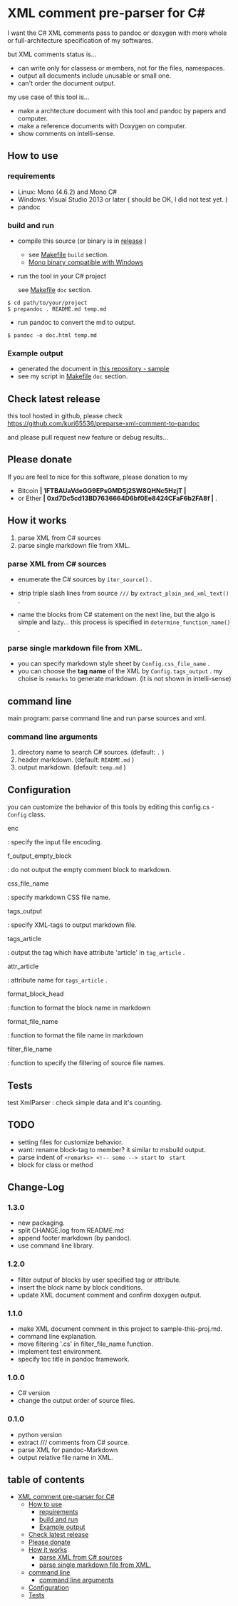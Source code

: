 <link href="swiss.css" rel="stylesheet"></link> <!-- source.md -->

XML comment pre-parser for C\#
==============================

I want the C\# XML comments pass to pandoc or doxygen with more whole or
full-architecture specification of my softwares.

but XML comments status is...

-   can write only for classess or members, not for the files,
    namespaces.
-   output all documents include unusable or small one.
-   can't order the document output.

my use case of this tool is...

-   make a archtecture document with this tool and pandoc by papers and
    computer.
-   make a reference documents with Doxygen on computer.
-   show comments on intelli-sense.

How to use
----------

### requirements

-   Linux: Mono (4.6.2) and Mono C\#
-   Windows: Visual Studio 2013 or later ( should be OK, I did not test
    yet. )
-   pandoc

### build and run

-   compile this source (or binary is in [release](release) )

    -   see [Makefile](Makefile) `build` section.
    -   [Mono binary compatible with
        Windows](https://www.mono-project.com/docs/faq/technical/#is-mono-binary-compatible-with-windows%5D)

-   run the tool in your C\# project

    see [Makefile](Makefile) `doc` section.

``` {.bash}
$ cd path/to/your/project
$ prepandoc . README.md temp.md
```

-   run pandoc to convert the md to output.

``` {.bash}
$ pandoc -o doc.html temp.md
```

### Example output

-   generated the document in [this repository -
    sample](sample-this-proj.md)
-   see my script in [Makefile](Makefile) `doc` section.

Check latest release
--------------------

this tool hosted in github, please check
https://github.com/kuri65536/preparse-xml-comment-to-pandoc

and please pull request new feature or debug results...

Please donate
-------------

If you are feel to nice for this software, please donation to my

-   Bitcoin **| 1FTBAUaVdeGG9EPsGMD5j2SW8QHNc5HzjT |**
-   or Ether **| 0xd7Dc5cd13BD7636664D6bf0Ee8424CFaF6b2FA8f |** .

<!-- prepandoc.cs -->
How it works
------------

1.  parse XML from C\# sources
2.  parse single markdown file from XML.

### parse XML from C\# sources

-   enumerate the C\# sources by `iter_source()` .

-   strip triple slash lines from source `///` by
    `extract_plain_and_xml_text()` .

-   name the blocks from C\# statement on the next line, but the algo is
    simple and lazy... this process is specified in
    `determine_function_name()` .

### parse single markdown file from XML.

-   you can specify markdown style sheet by `Config.css_file_name` .
-   you can choose the **tag name** of the XML by `Config.tags_output` .
    my choise is `remarks` to generate markdown. (it is not shown in
    intelli-sense)

command line
------------

main program: parse command line and run parse sources and xml.

### command line arguments

1.  directory name to search C\# sources. (default: `.` )
2.  header markdown. (default: `README.md` )
3.  output markdown. (default: `temp.md` )

<!-- config.cs -->
Configuration
-------------

you can customize the behavior of this tools by editing this config.cs -
`Config` class.

enc

:   specify the input file encoding.

f\_output\_empty\_block

:   do not output the empty comment block to markdown.

css\_file\_name

:   specify markdown CSS file name.

tags\_output

:   specify XML-tags to output markdown file.

tags\_article

: output the tag which have attribute 'article' in `tag_article` .

attr\_article

:   attribute name for `tags_article` .

format\_block\_head

: function to format the block name in markdown

format\_file\_name

: function to format the file name in markdown

filter\_file\_name

: function to specify the filtering of source file names.

<!-- common.cs -->
<!-- tests.cs -->
Tests
-----

test XmlParser
:   check simple data and it's counting.

TODO
---
- setting files for customize behavior.
- want: rename block-tag to member? it similar to msbuild output.
- parse indent of `<remarks> <!-- some --> start` to ` start`
- block for class or method


Change-Log
---

### 1.3.0
- new packaging.
- split CHANGE.log from README.md
- append footer markdown (by pandoc).
- use command line library.

### 1.2.0
- filter output of blocks by user specified tag or attribute.
- insert the block name by block conditions.
- update XML document comment and confirm doxygen output.

### 1.1.0
- make XML document comment in this project to sample-this-proj.md.
- command line explanation.
- move filtering '.cs' in filter_file_name function.
- implement test environment.
- specify toc title in pandoc framework.

### 1.0.0
- C# version
- change the output order of source files.

### 0.1.0
- python version
- extract /// comments from C# source.
- parse XML for pandoc-Markdown
- output relative file name in XML.

## table of contents

-   [XML comment pre-parser for C\#](#xml-comment-pre-parser-for-c)
    -   [How to use](#how-to-use)
        -   [requirements](#requirements)
        -   [build and run](#build-and-run)
        -   [Example output](#example-output)
    -   [Check latest release](#check-latest-release)
    -   [Please donate](#please-donate)
    -   [How it works](#how-it-works)
        -   [parse XML from C\# sources](#parse-xml-from-c-sources)
        -   [parse single markdown file from
            XML.](#parse-single-markdown-file-from-xml.)
    -   [command line](#command-line)
        -   [command line arguments](#command-line-arguments)
    -   [Configuration](#configuration)
    -   [Tests](#tests)


